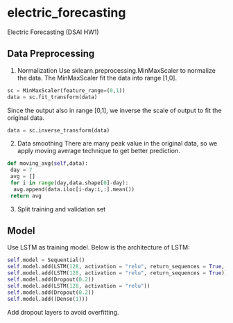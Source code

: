 # electric_forecasting
Electric Forecasting (DSAI HW1)
## Data Preprocessing
1. Normalization
Use sklearn.preprocessing.MinMaxScaler to normalize the data. The MinMaxScaler fit the data into range [1,0].
```python
sc = MinMaxScaler(feature_range=(0,1))
data = sc.fit_transform(data)
```
Since the output also in range [0,1], we inverse the scale of output to fit the original data.
```python
data = sc.inverse_transform(data)
```
2. Data smoothing
There are many peak value in the original data, so we apply moving average technique to get better prediction.
```python
def moving_avg(self,data):
 day = 7
 avg = []
 for i in range(day,data.shape[0]-day):
  avg.append(data.iloc[i-day:i,:].mean())
 return avg
```
3. Split training and validation set
## Model
Use LSTM as training model. Below is the architecture of LSTM:
```python
self.model = Sequential()
self.model.add(LSTM(128, activation = "relu", return_sequences = True, input_shape = (X_train.shape[1], self.feature_num)))
self.model.add(LSTM(128, activation = "relu", return_sequences = True))
self.model.add(Dropout(0.2))
self.model.add(LSTM(128, activation = "relu"))
self.model.add(Dropout(0.2))
self.model.add((Dense(1)))
```
Add dropout layers to avoid overfitting. 
